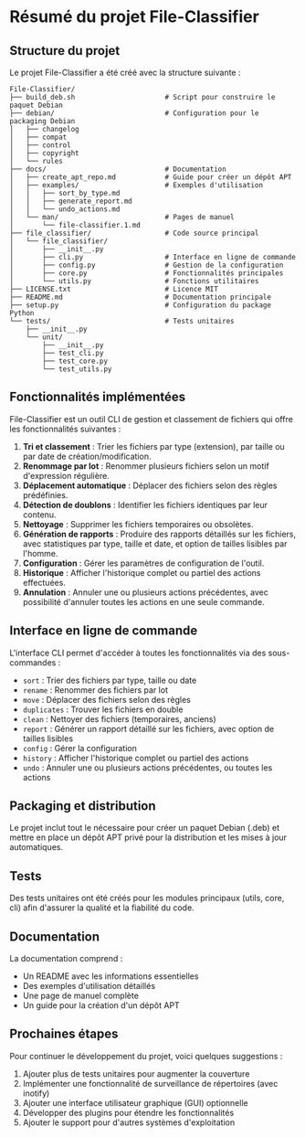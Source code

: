 # Résumé du projet File-Classifier

## Structure du projet

Le projet File-Classifier a été créé avec la structure suivante :

```
File-Classifier/
├── build_deb.sh                      # Script pour construire le paquet Debian
├── debian/                           # Configuration pour le packaging Debian
│   ├── changelog
│   ├── compat
│   ├── control
│   ├── copyright
│   └── rules
├── docs/                             # Documentation
│   ├── create_apt_repo.md            # Guide pour créer un dépôt APT
│   ├── examples/                     # Exemples d'utilisation
│   │   ├── sort_by_type.md
│   │   ├── generate_report.md
│   │   └── undo_actions.md
│   └── man/                          # Pages de manuel
│       └── file-classifier.1.md
├── file_classifier/                  # Code source principal
│   └── file_classifier/
│       ├── __init__.py
│       ├── cli.py                    # Interface en ligne de commande
│       ├── config.py                 # Gestion de la configuration
│       ├── core.py                   # Fonctionnalités principales
│       └── utils.py                  # Fonctions utilitaires
├── LICENSE.txt                       # Licence MIT
├── README.md                         # Documentation principale
├── setup.py                          # Configuration du package Python
└── tests/                            # Tests unitaires
    ├── __init__.py
    └── unit/
        ├── __init__.py
        ├── test_cli.py
        ├── test_core.py
        └── test_utils.py
```

## Fonctionnalités implémentées

File-Classifier est un outil CLI de gestion et classement de fichiers qui offre les fonctionnalités suivantes :

1. **Tri et classement** : Trier les fichiers par type (extension), par taille ou par date de création/modification.
2. **Renommage par lot** : Renommer plusieurs fichiers selon un motif d'expression régulière.
3. **Déplacement automatique** : Déplacer des fichiers selon des règles prédéfinies.
4. **Détection de doublons** : Identifier les fichiers identiques par leur contenu.
5. **Nettoyage** : Supprimer les fichiers temporaires ou obsolètes.
6. **Génération de rapports** : Produire des rapports détaillés sur les fichiers, avec statistiques par type, taille et date, et option de tailles lisibles par l'homme.
7. **Configuration** : Gérer les paramètres de configuration de l'outil.
8. **Historique** : Afficher l'historique complet ou partiel des actions effectuées.
9. **Annulation** : Annuler une ou plusieurs actions précédentes, avec possibilité d'annuler toutes les actions en une seule commande.

## Interface en ligne de commande

L'interface CLI permet d'accéder à toutes les fonctionnalités via des sous-commandes :

- `sort` : Trier des fichiers par type, taille ou date
- `rename` : Renommer des fichiers par lot
- `move` : Déplacer des fichiers selon des règles
- `duplicates` : Trouver les fichiers en double
- `clean` : Nettoyer des fichiers (temporaires, anciens)
- `report` : Générer un rapport détaillé sur les fichiers, avec option de tailles lisibles
- `config` : Gérer la configuration
- `history` : Afficher l'historique complet ou partiel des actions
- `undo` : Annuler une ou plusieurs actions précédentes, ou toutes les actions

## Packaging et distribution

Le projet inclut tout le nécessaire pour créer un paquet Debian (.deb) et mettre en place un dépôt APT privé pour la distribution et les mises à jour automatiques.

## Tests

Des tests unitaires ont été créés pour les modules principaux (utils, core, cli) afin d'assurer la qualité et la fiabilité du code.

## Documentation

La documentation comprend :

- Un README avec les informations essentielles
- Des exemples d'utilisation détaillés
- Une page de manuel complète
- Un guide pour la création d'un dépôt APT

## Prochaines étapes

Pour continuer le développement du projet, voici quelques suggestions :

1. Ajouter plus de tests unitaires pour augmenter la couverture
2. Implémenter une fonctionnalité de surveillance de répertoires (avec inotify)
3. Ajouter une interface utilisateur graphique (GUI) optionnelle
4. Développer des plugins pour étendre les fonctionnalités
5. Ajouter le support pour d'autres systèmes d'exploitation
